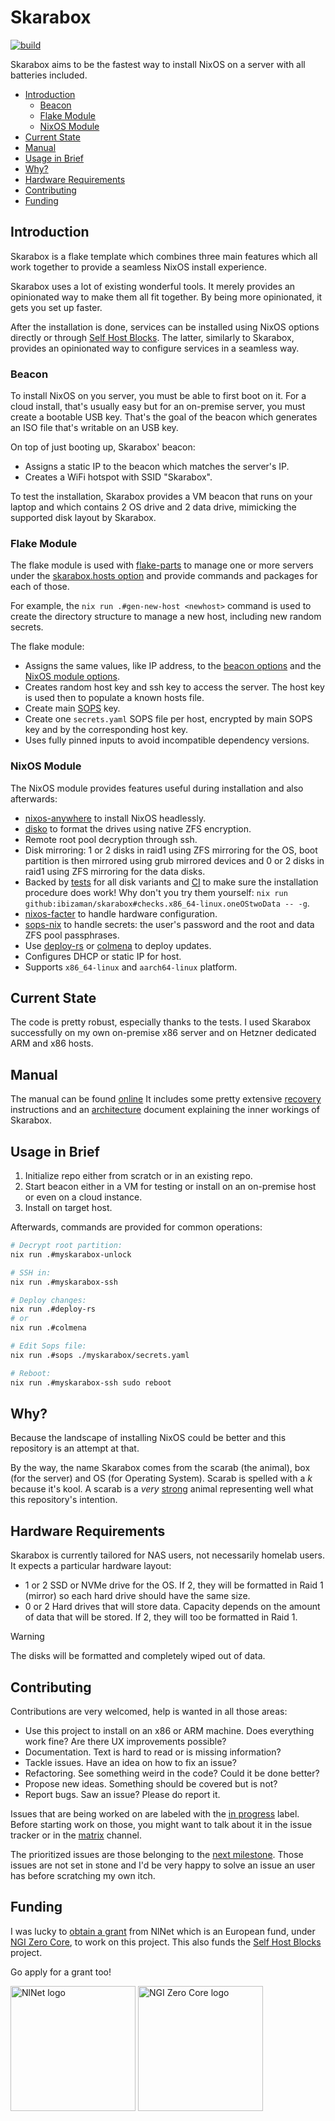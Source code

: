 # Skarabox

[![build](https://github.com/ibizaman/skarabox/actions/workflows/build.yaml/badge.svg)](https://github.com/ibizaman/skarabox/actions/workflows/build.yaml)

Skarabox aims to be the fastest way to install NixOS on a server
with all batteries included.

<!--toc:start-->
- [Introduction](#introduction)
  - [Beacon](#beacon)
  - [Flake Module](#flake-module)
  - [NixOS Module](#nixos-module)
- [Current State](#current-state)
- [Manual](#manual)
- [Usage in Brief](#usage-in-brief)
- [Why?](#why)
- [Hardware Requirements](#hardware-requirements)
- [Contributing](#contributing)
- [Funding](#funding)
<!--toc:end-->

## Introduction

Skarabox is a flake template which combines three main features
which all work together to provide a seamless NixOS install experience.

Skarabox uses a lot of existing wonderful tools.
It merely provides an opinionated way to make them all fit together.
By being more opinionated, it gets you set up faster.

After the installation is done, services can be installed
using NixOS options directly or through [Self Host Blocks][].
The latter, similarly to Skarabox, provides
an opinionated way to configure services in a seamless way.

[Self Host Blocks]: https://github.com/ibizaman/selfhostblocks

### Beacon

To install NixOS on you server, you must be able to first
boot on it. For a cloud install, that's usually easy but
for an on-premise server, you must create a bootable USB key.
That's the goal of the beacon which generates an ISO file
that's writable on an USB key.

On top of just booting up, Skarabox' beacon:
- Assigns a static IP to the beacon which matches the server's IP.
- Creates a WiFi hotspot with SSID "Skarabox".

To test the installation, Skarabox provides a VM beacon
that runs on your laptop and which contains 2 OS drive and 2 data drive,
mimicking the supported disk layout by Skarabox.

### Flake Module

The flake module is used with [flake-parts][] to manage one or more servers
under the [skarabox.hosts option][Flake module options]
and provide commands and packages for each of those.

For example, the `nix run .#gen-new-host <newhost>` command is used to create
the directory structure to manage a new host, including new random secrets.

The flake module:

- Assigns the same values, like IP address, to the [beacon options][] and the [NixOS module options][].
- Creates random host key and ssh key to access the server.
  The host key is used then to populate a known hosts file.
- Create main [SOPS][sops-nix] key.
- Create one `secrets.yaml` SOPS file per host, encrypted by main SOPS key
  and by the corresponding host key.
- Uses fully pinned inputs to avoid incompatible dependency versions.

[flake-parts]: https://flake.parts
[beacon options]: https://installer.skarabox.com/options.html#beacon-options
[NixOS module options]: https://installer.skarabox.com/options.html#skarabox-options
[Flake module options]: https://installer.skarabox.com/options.html#flake-module-options

### NixOS Module

The NixOS module provides features useful during installation
and also afterwards:

- [nixos-anywhere][] to install NixOS headlessly.
- [disko][] to format the drives using native ZFS encryption.
- Remote root pool decryption through ssh.
- Disk mirroring: 1 or 2 disks in raid1 using ZFS mirroring for the OS,
  boot partition is then mirrored using grub mirrored devices
  and 0 or 2 disks in raid1 using ZFS mirroring for the data disks.
- Backed by [tests][] for all disk variants
  and [CI][] to make sure the installation procedure does work!
  Why don't you try them yourself: `nix run github:ibizaman/skarabox#checks.x86_64-linux.oneOStwoData -- -g`.
- [nixos-facter][] to handle hardware configuration.
- [sops-nix][] to handle secrets: the user's password and the root and data ZFS pool passphrases.
- Use [deploy-rs][] or [colmena][] to deploy updates.
- Configures DHCP or static IP for host.
- Supports `x86_64-linux` and `aarch64-linux` platform.

[nixos-anywhere]: https://github.com/nix-community/nixos-anywhere
[disko]: https://github.com/nix-community/disko
[nixos-facter]: https://github.com/nix-community/nixos-facter
[sops-nix]: https://github.com/Mic92/sops-nix
[deploy-rs]: https://github.com/serokell/deploy-rs
[colmena]: https://github.com/zhaofengli/colmena
[tests]: ./tests/default.nix
[CI]: ./.github/workflows/build.yaml

## Current State

The code is pretty robust, especially thanks to the tests.
I used Skarabox successfully on my own on-premise x86 server
and on Hetzner dedicated ARM and x86 hosts.

## Manual

The manual can be found [online][manual]
It includes some pretty extensive [recovery][] instructions
and an [architecture][] document explaining the inner workings
of Skarabox.

[manual]: https://installer.skarabox.com
[recovery]: https://installer.skarabox.com/recovery.html
[architecture]: https://installer.skarabox.com/architecture.html

## Usage in Brief

1. Initialize repo either from scratch or in an existing repo.
2. Start beacon either in a VM for testing or install on an on-premise host
   or even on a cloud instance.
3. Install on target host.

Afterwards, commands are provided for common operations:

```bash
# Decrypt root partition:
nix run .#myskarabox-unlock

# SSH in:
nix run .#myskarabox-ssh

# Deploy changes:
nix run .#deploy-rs
# or
nix run .#colmena

# Edit Sops file:
nix run .#sops ./myskarabox/secrets.yaml

# Reboot:
nix run .#myskarabox-ssh sudo reboot
```

## Why?

Because the landscape of installing NixOS could be better
and this repository is an attempt at that.

By the way, the name Skarabox comes from the scarab (the animal),
box (for the server) and OS (for Operating System).
Scarab is spelled with a _k_ because it's kool.
A scarab is a _very_ [strong][] animal representing well what this repository's intention.

[strong]: https://en.wikipedia.org/wiki/Dung_beetle#Ecology_and_behavior

## Hardware Requirements

Skarabox is currently tailored for NAS users, not necessarily homelab users.
It expects a particular hardware layout:

- 1 or 2 SSD or NVMe drive for the OS.
  If 2, they will be formatted in Raid 1 (mirror) so each hard drive should have the same size.
- 0 or 2 Hard drives that will store data.
  Capacity depends on the amount of data that will be stored.
  If 2, they will too be formatted in Raid 1.

> [!WARNING]
> The disks will be formatted and completely wiped out of data.

## Contributing

Contributions are very welcomed, help is wanted in all those areas:

- Use this project to install on an x86 or ARM machine.
  Does everything work fine? Are there UX improvements possible?
- Documentation. Text is hard to read or is missing information?
- Tackle issues. Have an idea on how to fix an issue?
- Refactoring. See something weird in the code? Could it be done better?
- Propose new ideas. Something should be covered but is not?
- Report bugs. Saw an issue? Please do report it.

Issues that are being worked on are labeled with the [in progress][] label.
Before starting work on those, you might want to talk about it in the issue tracker
or in the [matrix][] channel.

[in progress]: https://github.com/ibizaman/skarabox/issues?q=is%3Aissue%20state%3Aopen%20label%3A%22in%20progress%22
[matrix]: https://matrix.to/#/#selfhostblocks:matrix.org

The prioritized issues are those belonging to the [next milestone][milestone].
Those issues are not set in stone and I'd be very happy to solve
an issue an user has before scratching my own itch.

[issues]: https://github.com/ibizaman/skarabox/issues
[milestone]: https://github.com/ibizaman/skarabox/milestones

## Funding

I was lucky to [obtain a grant][nlnet] from NlNet which is an European fund,
under [NGI Zero Core][NGI0],
to work on this project.
This also funds the [Self Host Blocks][] project.

Go apply for a grant too!

[nlnet]: https://nlnet.nl/project/SelfHostBlocks
[NGI0]: https://nlnet.nl/core/

<p>
<img alt="NlNet logo" src="https://nlnet.nl/logo/banner.svg" width="200" />
<img alt="NGI Zero Core logo" src="https://nlnet.nl/image/logos/NGI0Core_tag.svg" width="200" />
</p>
